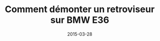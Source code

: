 ---
layout: post
title:  " Comment démonter un retroviseur sur BMW E36 "
description: 
tags: tuto, comment, demonter, retroviseur, exterieur, bmw, e36,
date: 2015-03-28 
img: generic-video.jpg
categories: BMW	
modele: ---> E36
video: rS5Q_9tvcgQ
t_time: 20 minutes
t_difficulty: débutant
t_saving: économisez 20€ minimum
---